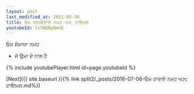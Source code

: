 ```yaml
---
layout: post
last_modified_at: 2021-03-30
title: ਓਮ ਧਨੁਰਵੇਦਾਏ ਨਮਹ ੧੦੮ ਟਾਇਮਸ
youtubeId: tsYWQRyOmnE
---
```

 
 
 ਓਮ ਸੋਮਾਯਾ ਨਮਹ  
 
 -  ਜੋ ਉਮਾ ਦੇ ਨਾਲ ਹੈ 
 
  
 
  
 
 
 
 
 
 


{% include youtubePlayer.html id=page.youtubeId %}
 
[Next]({{ site.baseurl }}{% link  split2/_posts/2016-07-06-ਓਮ ਹਾਰਾਏ ਨਮਹ ੧੦੮ ਟਾਇਮਸ.md%})
 
